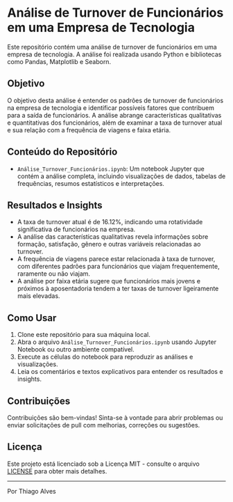 # Análise de Turnover de Funcionários em uma Empresa de Tecnologia

Este repositório contém uma análise de turnover de funcionários em uma empresa de tecnologia. A análise foi realizada usando Python e bibliotecas como Pandas, Matplotlib e Seaborn.

## Objetivo

O objetivo desta análise é entender os padrões de turnover de funcionários na empresa de tecnologia e identificar possíveis fatores que contribuem para a saída de funcionários. A análise abrange características qualitativas e quantitativas dos funcionários, além de examinar a taxa de turnover atual e sua relação com a frequência de viagens e faixa etária.

## Conteúdo do Repositório

- `Análise_Turnover_Funcionários.ipynb`: Um notebook Jupyter que contém a análise completa, incluindo visualizações de dados, tabelas de frequências, resumos estatísticos e interpretações.

## Resultados e Insights

- A taxa de turnover atual é de 16.12%, indicando uma rotatividade significativa de funcionários na empresa.
- A análise das características qualitativas revela informações sobre formação, satisfação, gênero e outras variáveis relacionadas ao turnover.
- A frequência de viagens parece estar relacionada à taxa de turnover, com diferentes padrões para funcionários que viajam frequentemente, raramente ou não viajam.
- A análise por faixa etária sugere que funcionários mais jovens e próximos à aposentadoria tendem a ter taxas de turnover ligeiramente mais elevadas.

## Como Usar

1. Clone este repositório para sua máquina local.
2. Abra o arquivo `Análise_Turnover_Funcionários.ipynb` usando Jupyter Notebook ou outro ambiente compatível.
3. Execute as células do notebook para reproduzir as análises e visualizações.
4. Leia os comentários e textos explicativos para entender os resultados e insights.

## Contribuições

Contribuições são bem-vindas! Sinta-se à vontade para abrir problemas ou enviar solicitações de pull com melhorias, correções ou sugestões.

## Licença

Este projeto está licenciado sob a Licença MIT - consulte o arquivo [LICENSE](LICENSE) para obter mais detalhes.

---

Por Thiago Alves
